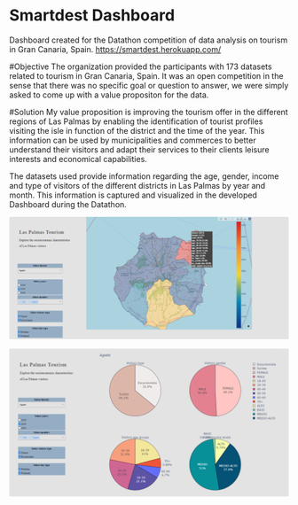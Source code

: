 # Smartdest Dashboard

Dashboard created for the Datathon competition of data analysis on tourism in Gran Canaria, Spain.
https://smartdest.herokuapp.com/

#Objective
The organization provided the participants with 173 datasets related to tourism in Gran Canaria, Spain. It was an open competition in the sense that there was no specific goal or question to answer, we were simply asked to come up with a value propositon for the data.

#Solution
My value proposition is improving the tourism offer in the different regions of Las Palmas by enabling the identification of tourist profiles visiting the isle in function of the district and the time of the year. This information can be used by municipalities and commerces to better understand their visitors and adapt their services to their clients leisure interests and economical capabilities.

The datasets used provide information regarding the age, gender, income and type of visitors of the different districts in Las Palmas by year and month. This information is captured and visualized in the developed Dashboard during the Datathon.

![Map on final Dashboard](dashboard_img_1.png)

![Pie charts on final Dashboard](dashboard_img_2.png)

